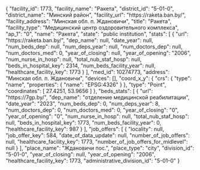 {
    "facility_id": 1773,
    "facility_name": "Ракета",
    "district_id": "5-01-0",
    "district_name": "Минский район",
    "facility_url": "https:\/\/raketa.ban.by\/",
    "facility_address": "Минская обл. п. Ждановичи",
    "title": "Ракета",
    "facility_type": "Медицинский центр оздоровительного комплекса",
    "ap_1": "0",
    "name": "Ракета",
    "state": "public institution",
    "stats": [
        {
            "url": "https:\/\/raketa.ban.by\/",
            "dep_name": null,
            "date_year": null,
            "num_beds_dep": null,
            "num_deps_year": null,
            "num_doctors_dep": null,
            "num_doctors_med": 0,
            "year_of_closing": null,
            "year_of_opening": "2006",
            "num_nurse_in_hosp": null,
            "total_nub_staf_hosp": null,
            "beds_in_hospital_key": 2314,
            "num_beds_facility_year": null,
            "healthcare_facility_key": 1773
        }
    ],
    "med_id": 10274773,
    "address": "Минская обл. п. Ждановичи",
    "devices": [],
    "coord_x_y": {
        "crs": {
            "type": "name",
            "properties": {
                "name": "EPSG:4326"
            }
        },
        "type": "Point",
        "coordinates": [
            27.4251,
            53.9656
        ]
    },
    "beds_stats": [
        {
            "url": "https:\/\/7gp.by\/",
            "dep_name": "отделение медицинской реабилитации",
            "date_year": "2023",
            "num_beds_dep": 0,
            "num_deps_year": 8,
            "num_doctors_dep": 0,
            "num_doctors_med": 0,
            "year_of_closing": "0",
            "year_of_opening": "0",
            "num_nurse_in_hosp": null,
            "total_nub_staf_hosp": null,
            "beds_in_hospital_key": 1773,
            "num_beds_facility_year": 0,
            "healthcare_facility_key": 987
        }
    ],
    "job_offers": [
        {
            "locality": null,
            "job_offer_key": 584,
            "date_of_data_update": null,
            "number_of_job_offers": null,
            "healthcare_facility_key": 1773,
            "number_of_job_offers_for_midlevel": null
        }
    ],
    "place_name": "Ждановичи пос.",
    "place_type": "city",
    "division_id": "5-01-0",
    "year_of_closing": null,
    "year_of_opening": "2006",
    "healthcare_facility_key": 1773,
    "administrative_division_id": "5-01-0"
}